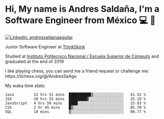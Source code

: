 # Hi, My name is Andres Saldaña, I'm a Software Engineer from México :computer: :boy:

[![Linkedin: andressaldanaaguilar](https://img.shields.io/badge/-andressaldanaaguilar-blue?style=flat-square&logo=Linkedin&logoColor=white&link=https://www.linkedin.com/in/thaianebraga/)](https://www.linkedin.com/in/andressaldanaaguilar)

<p>Junior Software Engineer at <a href="https://www.thinkskink.com/">ThinkSkink</a></p>
<p>Studied at <a href="https://en.wikipedia.org/wiki/ESCOM">Instituto Politecnico Nacional / Escuela Superior de Cómputo</a> and graduated at the end of 2019</p>
<p>I like playing chess, you can send me a friend request or challenge me: https://lichess.org/@/AndresSaAgu</p>

<p> My waka time stats: </p>

<!--START_SECTION:waka-->
```text
Java         12 hrs 51 mins  ██████████▒░░░░░░░░░░░░░░   41.52 % 
JSX          10 hrs 53 mins  ████████▓░░░░░░░░░░░░░░░░   35.18 % 
JavaScript   4 hrs 56 mins   ████░░░░░░░░░░░░░░░░░░░░░   15.93 % 
CSS          1 hr 45 mins    █▒░░░░░░░░░░░░░░░░░░░░░░░   05.70 % 
SQL          14 mins         ▒░░░░░░░░░░░░░░░░░░░░░░░░   00.77 % 
```
<!--END_SECTION:waka-->
